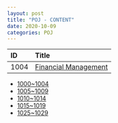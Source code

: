 ```yaml
---
layout: post
title: "POJ - CONTENT"
date: 2020-10-09
categories: POJ
---
```


|ID|Title|
|:-|:-|
|1004|[Financial Management](https://maxwell-blog.cn/poj/2020/10/27/1004)|

* [1000~1004](https://maxwell-blog.cn/poj/2020/10/09/1000.html)
* [1005~1009](https://maxwell-blog.cn/poj/2020/10/09/1005.html)
* [1010~1014](https://maxwell-blog.cn/poj/2020/10/09/1010.html)
* [1015~1019](https://maxwell-blog.cn/poj/2020/10/09/1015.html)
* [1025~1029](https://maxwell-blog.cn/poj/2020/10/09/1025.html)

